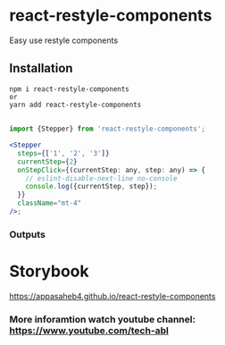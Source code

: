 # react-restyle-components

Easy use restyle components

## Installation

```
npm i react-restyle-components
or
yarn add react-restyle-components
```

##

```jsx
import {Stepper} from 'react-restyle-components';

<Stepper
  steps={['1', '2', '3']}
  currentStep={2}
  onStepClick={(currentStep: any, step: any) => {
    // eslint-disable-next-line no-console
    console.log({currentStep, step});
  }}
  className="mt-4"
/>;
```

### Outputs

# Storybook

https://appasaheb4.github.io/react-restyle-components

### More inforamtion watch youtube channel: https://www.youtube.com/tech-abl
